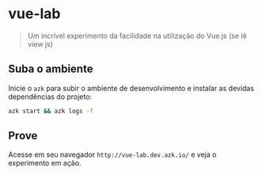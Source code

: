 # vue-lab

> Um incrível experimento da facilidade na utilização do Vue.js (se lê view js)

## Suba o ambiente

Inicie o `azk` para subir o ambiente de desenvolvimento e instalar as devidas dependências do projeto:

``` bash
azk start && azk logs -f
```

## Prove

Acesse em seu navegador `http://vue-lab.dev.azk.io/` e veja o experimento em ação.

